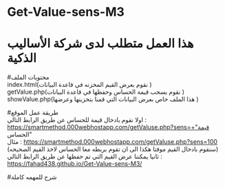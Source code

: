 # Get-Value-sens-M3

# هذا العمل متطلب لدى شركة الأساليب الذكية
#محتويات الملف 
<br />
index.html(نقوم بعرض القيم المخزنه في قاعدة البيانات )
<br />
getValue.php(نقوم بسحب قيمة الحساس وحفظها في قاعدة البيانات )
<br />
showValue.php(هذا الملف خاص بعرض البيانات التي قمنا بتخزينها وعرضها )

#طريقة عمل الموقع
<br />
اولا نقوم بادخال قيمة للحساس عن طريق الرابط التالي :
<br />
https://smartmethod.000webhostapp.com/getValuse.php?sens=+"قيمة الحساس"
<br />
مثال :
https://smartmethod.000webhostapp.com/getValuse.php?sens=100
<br />
(سنقوم بادخال القيم موقتا هكذا الى ان تقوم بربطه معا الحساس لاخذ القيم الصحيحه)
<br />
ثانيا يمكننا عرض القيم التي تم حفظها عن طريق الرابط التالي :
https://fahad438.github.io/Get-Value-sens-M3/

#شرح للمهمه كاملة 
